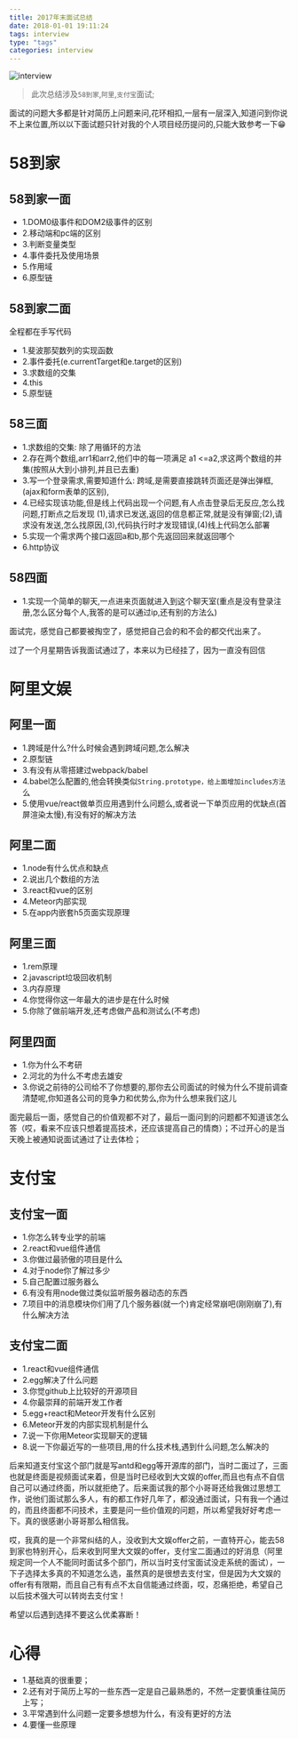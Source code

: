 ```yaml
---
title: 2017年末面试总结
date: 2018-01-01 19:11:24
tags: interview
type: "tags"
categories: interview
---
```

![interview](http://cdn.wangyaxing.top/possible.jpg)

> 此次总结涉及`58到家`,`阿里`,`支付宝`面试;

面试的问题大多都是针对简历上问题来问,花环相扣,一层有一层深入,知道问到你说不上来位置,所以以下面试题只针对我的个人项目经历提问的,只能大致参考一下😁


<!--more-->

# 58到家

## 58到家一面
- 1.DOM0级事件和DOM2级事件的区别
- 2.移动端和pc端的区别
- 3.判断变量类型
- 4.事件委托及使用场景
- 5.作用域
- 6.原型链


## 58到家二面
全程都在手写代码
- 1.斐波那契数列的实现函数
- 2.事件委托(e.currentTarget和e.target的区别)
- 3.求数组的交集
- 4.this
- 5.原型链


## 58三面
- 1.求数组的交集: 除了用循环的方法
- 2.存在两个数组,arr1和arr2,他们中的每一项满足 a1 <=a2,求这两个数组的并集(按照从大到小排列,并且已去重)
- 3.写一个登录需求,需要知道什么: 跨域,是需要直接跳转页面还是弹出弹框,(ajax和form表单的区别),
- 4.已经实现该功能,但是线上代码出现一个问题,有人点击登录后无反应,怎么找问题,打断点之后发现
(1),请求已发送,返回的信息都正常,就是没有弹窗;(2),请求没有发送,怎么找原因,(3),代码执行时才发现错误,(4)线上代码怎么部署
- 5.实现一个需求两个接口返回a和b,那个先返回回来就返回哪个
- 6.http协议


## 58四面

- 1.实现一个简单的聊天,一点进来页面就进入到这个聊天室(重点是没有登录注册,怎么区分每个人,我答的是可以通过ip,还有别的方法么)

面试完，感觉自己都要被掏空了，感觉把自己会的和不会的都交代出来了。

过了一个月星期告诉我面试通过了，本来以为已经挂了，因为一直没有回信

# 阿里文娱

## 阿里一面
- 1.跨域是什么?什么时候会遇到跨域问题,怎么解决
- 2.原型链
- 3.有没有从零搭建过webpack/babel
- 4.babel怎么配置的,他会转换类似`String.prototype，给上面增加includes方法`么
- 5.使用vue/react做单页应用遇到什么问题么,或者说一下单页应用的优缺点(首屏渲染太慢),有没有好的解决方法


## 阿里二面
- 1.node有什么优点和缺点
- 2.说出几个数组的方法
- 3.react和vue的区别
- 4.Meteor内部实现
- 5.在app内嵌套h5页面实现原理

## 阿里三面
- 1.rem原理
- 2.javascript垃圾回收机制
- 3.内存原理
- 4.你觉得你这一年最大的进步是在什么时候
- 5.你除了做前端开发,还考虑做产品和测试么(不考虑)

## 阿里四面

- 1.你为什么不考研
- 2.河北的为什么不考虑去雄安
- 3.你说之前待的公司给不了你想要的,那你去公司面试的时候为什么不提前调查清楚呢,你知道各公司的竞争力和优势么,你为什么想来我们这儿

面完最后一面，感觉自己的价值观都不对了，最后一面问到的问题都不知道该怎么答（哎，看来不应该只想着提高技术，还应该提高自己的情商）；不过开心的是当天晚上被通知说面试通过了让去体检；

# 支付宝

## 支付宝一面
- 1.你怎么转专业学的前端
- 2.react和vue组件通信
- 3.你做过最骄傲的项目是什么
- 4.对于node你了解过多少
- 5.自己配置过服务器么
- 6.有没有用node做过类似监听服务器动态的东西
- 7.项目中的消息模块你们用了几个服务器(就一个)肯定经常崩吧(刚刚崩了),有什么解决方法

## 支付宝二面
- 1.react和vue组件通信
- 2.egg解决了什么问题
- 3.你觉github上比较好的开源项目
- 4.你最崇拜的前端开发工作者
- 5.egg+react和Meteor开发有什么区别
- 6.Meteor开发的内部实现机制是什么
- 7.说一下你用Meteor实现聊天的逻辑
- 8.说一下你最近写的一些项目,用的什么技术栈,遇到什么问题,怎么解决的

后来知道支付宝这个部门就是写antd和egg等开源库的部门，当时二面过了，三面也就是终面是视频面试来着，但是当时已经收到大文娱的offer,而且也有点不自信自己可以通过终面，所以就拒绝了。后来面试我的那个小哥哥还给我做过思想工作，说他们面试那么多人，有的都工作好几年了，都没通过面试，只有我一个通过的，而且终面都不问技术，主要是问一些价值观的问题，所以希望我好好考虑一下。真的很感谢小哥哥那么相信我。

哎，我真的是一个非常纠结的人，没收到大文娱offer之前，一直特开心，能去58到家也特别开心，后来收到阿里大文娱的offer，支付宝二面通过的好消息（阿里规定同一个人不能同时面试多个部门，所以当时支付宝面试没走系统的面试），一下子选择太多真的不知道怎么选，虽然真的是很想去支付宝，但是因为大文娱的offer有有限期，而且自己有有点不太自信能通过终面，哎，忍痛拒绝，希望自己以后技术强大可以转岗去支付宝！

希望以后遇到选择不要这么优柔寡断！

# 心得
- 1.基础真的很重要；
- 2.还有对于简历上写的一些东西一定是自己最熟悉的，不然一定要慎重往简历上写；
- 3.平常遇到什么问题一定要多想想为什么，有没有更好的方法
- 4.要懂一些原理

